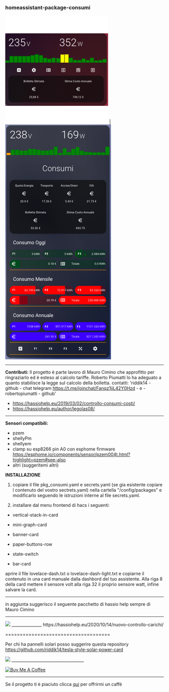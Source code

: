 ### homeassistant-package-consumi ###
<img src="https://github.com/riddik14/hassio-package-consumi/blob/main/output_DrKr3V.gif"> | 
<img src="https://github.com/riddik14/hassio-package-consumi/blob/main/image_.png">

---------------------------
**Contributi:**
Il progetto è parte lavoro di Mauro Cimino che approfitto per ringraziarlo ed è esteso al calcolo tariffe.
Roberto Piumatti lo ha adeguato a quanto stabilisce la legge sul calcolo della bolletta. 
contatti: 'riddik14 - github - chat telegram https://t.me/joinchat/Fanqz1jiL42Y0Hzd - e - robertopiumatti - github'

- https://hassiohelp.eu/2019/03/02/controllo-consumi-costi/
- https://hassiohelp.eu/author/legolas08/


--------------------------
**Sensori compatibili:**
- pzem 
- shellyPm 
- shellyem
- clamp su esp8266 pin A0 con esphome firmware https://esphome.io/components/sensor/pzem004t.html?highlight=pzem#see-also
- altri (suggeritemi altri)


**INSTALLAZIONE**

1. copiare il file pkg_consumi.yaml e secrets.yaml (se gia esistente copiare l contenuto del vostro sectrets.yaml) nella cartella "/config/packages" e modificarlo seguendo le istruzioni interne al file secrets.yaml.

2. installare dal menu frontend di hacs i seguenti:

- vertical-stack-in-card

- mini-graph-card

- banner-card

- paper-buttons-row

- state-switch

- bar-card



aprire il file  lovelace-dash.txt o lovelace-dash-light.txt e copiarne il contenuto in una card manuale dalla dashbord del tuo assistente.
Alla riga 8 della card mettere il sensore volt alla riga 32 il proprio sensore watt, infine salvare la card.

____________________________________

in aggiunta suggerisco il seguente pacchetto di hassio help sempre di Mauro Cimino 
_______________
<img src="https://hassiohelp.eu/wp-content/uploads/2020/10/new-controllo-carichi_00.jpg">
_______________
https://hassiohelp.eu/2020/10/14/nuovo-controllo-carichi/


====================================

Per chi ha pannelli solari posso suggerire questa repository https://github.com/riddik14/tesla-style-solar-power-card


<img src="https://github.com/reptilex/tesla-style-solar-power-card/raw/master/tesla-style-card-animation.gif">
____________________________________

<a href="https://www.buymeacoffee.com/T1Pqksy" target="_blank"><img src="https://cdn.buymeacoffee.com/buttons/arial-black.png" alt="Buy Me A Coffee" style="height: 51px !important;width: 217px !important;" ></a>

------------------------------------


Se il progetto ti è piaciuto clicca <a href="https://www.paypal.me/DomenicoCeccarelli">qui</a> per offrirmi un caffè

